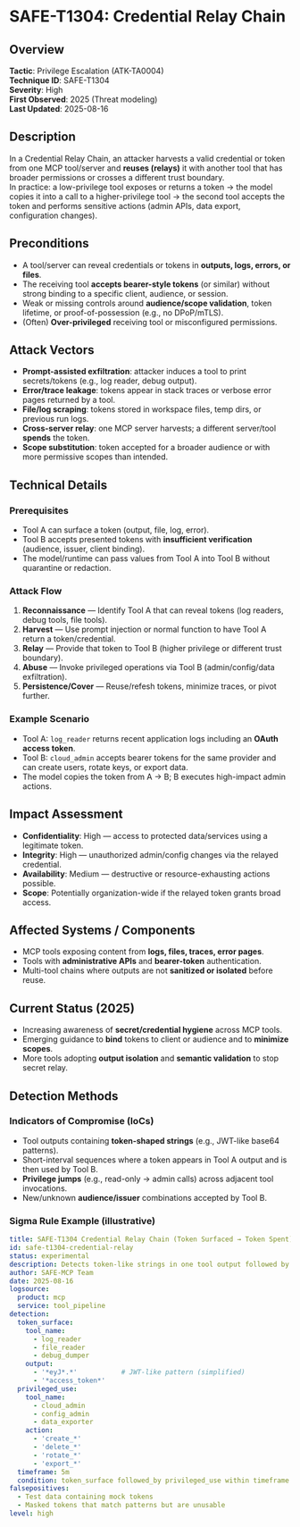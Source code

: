 # SAFE-T1304: Credential Relay Chain

## Overview
**Tactic**: Privilege Escalation (ATK-TA0004)  
**Technique ID**: SAFE-T1304  
**Severity**: High  
**First Observed**: 2025 (Threat modeling)  
**Last Updated**: 2025-08-16

## Description
In a Credential Relay Chain, an attacker harvests a valid credential or token from one MCP tool/server and **reuses (relays)** it with another tool that has broader permissions or crosses a different trust boundary.  
In practice: a low-privilege tool exposes or returns a token → the model copies it into a call to a higher-privilege tool → the second tool accepts the token and performs sensitive actions (admin APIs, data export, configuration changes).

## Preconditions
- A tool/server can reveal credentials or tokens in **outputs, logs, errors, or files**.
- The receiving tool **accepts bearer-style tokens** (or similar) without strong binding to a specific client, audience, or session.
- Weak or missing controls around **audience/scope validation**, token lifetime, or proof-of-possession (e.g., no DPoP/mTLS).
- (Often) **Over-privileged** receiving tool or misconfigured permissions.

## Attack Vectors
- **Prompt-assisted exfiltration**: attacker induces a tool to print secrets/tokens (e.g., log reader, debug output).
- **Error/trace leakage**: tokens appear in stack traces or verbose error pages returned by a tool.
- **File/log scraping**: tokens stored in workspace files, temp dirs, or previous run logs.
- **Cross-server relay**: one MCP server harvests; a different server/tool **spends** the token.
- **Scope substitution**: token accepted for a broader audience or with more permissive scopes than intended.

## Technical Details

### Prerequisites
- Tool A can surface a token (output, file, log, error).
- Tool B accepts presented tokens with **insufficient verification** (audience, issuer, client binding).
- The model/runtime can pass values from Tool A into Tool B without quarantine or redaction.

### Attack Flow
1. **Reconnaissance** — Identify Tool A that can reveal tokens (log readers, debug tools, file tools).  
2. **Harvest** — Use prompt injection or normal function to have Tool A return a token/credential.  
3. **Relay** — Provide that token to Tool B (higher privilege or different trust boundary).  
4. **Abuse** — Invoke privileged operations via Tool B (admin/config/data exfiltration).  
5. **Persistence/Cover** — Reuse/refesh tokens, minimize traces, or pivot further.

### Example Scenario
- Tool A: `log_reader` returns recent application logs including an **OAuth access token**.  
- Tool B: `cloud_admin` accepts bearer tokens for the same provider and can create users, rotate keys, or export data.  
- The model copies the token from A → B; B executes high-impact admin actions.

## Impact Assessment
- **Confidentiality**: High — access to protected data/services using a legitimate token.  
- **Integrity**: High — unauthorized admin/config changes via the relayed credential.  
- **Availability**: Medium — destructive or resource-exhausting actions possible.  
- **Scope**: Potentially organization-wide if the relayed token grants broad access.

## Affected Systems / Components
- MCP tools exposing content from **logs, files, traces, error pages**.  
- Tools with **administrative APIs** and **bearer-token** authentication.  
- Multi-tool chains where outputs are not **sanitized or isolated** before reuse.

## Current Status (2025)
- Increasing awareness of **secret/credential hygiene** across MCP tools.
- Emerging guidance to **bind** tokens to client or audience and to **minimize scopes**.
- More tools adopting **output isolation** and **semantic validation** to stop secret relay.

## Detection Methods

### Indicators of Compromise (IoCs)
- Tool outputs containing **token-shaped strings** (e.g., JWT-like base64 patterns).
- Short-interval sequences where a token appears in Tool A output and is then used by Tool B.
- **Privilege jumps** (e.g., read-only → admin calls) across adjacent tool invocations.
- New/unknown **audience/issuer** combinations accepted by Tool B.

### Sigma Rule Example (illustrative)
```yaml
title: SAFE-T1304 Credential Relay Chain (Token Surfaced → Token Spent)
id: safe-t1304-credential-relay
status: experimental
description: Detects token-like strings in one tool output followed by privileged calls in another tool
author: SAFE-MCP Team
date: 2025-08-16
logsource:
  product: mcp
  service: tool_pipeline
detection:
  token_surface:
    tool_name:
      - log_reader
      - file_reader
      - debug_dumper
    output:
      - '*eyJ*.*'           # JWT-like pattern (simplified)
      - '*access_token*'
  privileged_use:
    tool_name:
      - cloud_admin
      - config_admin
      - data_exporter
    action:
      - 'create_*'
      - 'delete_*'
      - 'rotate_*'
      - 'export_*'
  timeframe: 5m
  condition: token_surface followed_by privileged_use within timeframe
falsepositives:
  - Test data containing mock tokens
  - Masked tokens that match patterns but are unusable
level: high
